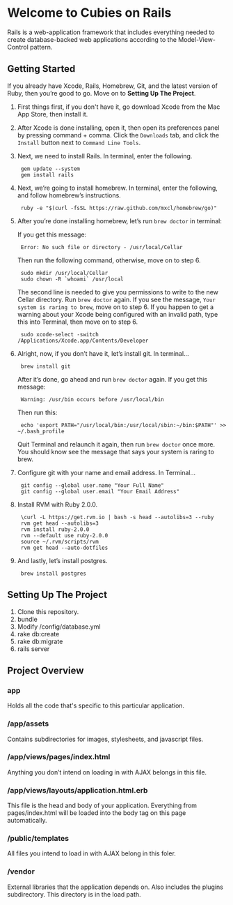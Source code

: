# Welcome to Cubies on Rails

Rails is a web-application framework that includes everything needed to create
database-backed web applications according to the Model-View-Control pattern.


## Getting Started

If you already have Xcode, Rails, Homebrew, Git, and the latest version of Ruby, then you’re good to go. Move on to **Setting Up The Project**.

1. First things first, if you don't have it, go download Xcode from the Mac App Store, then install it.

2. After Xcode is done installing, open it, then open its preferences panel by pressing command + comma. Click the `Downloads` tab, and click the `Install` button next to `Command Line Tools`.

3. Next, we need to install Rails. In terminal, enter the following.

		gem update --system
		gem install rails

4. Next, we’re going to install homebrew. In terminal, enter the following, and follow homebrew’s instructions.

		ruby -e "$(curl -fsSL https://raw.github.com/mxcl/homebrew/go)"
		
5. After you’re done installing homebrew, let’s run `brew doctor` in terminal:
		
	If you get this message:
	
		Error: No such file or directory - /usr/local/Cellar
		
	Then run the following command, otherwise, move on to step 6.

		sudo mkdir /usr/local/Cellar
		sudo chown -R `whoami` /usr/local

	The second line is needed to give you permissions to write to the new Cellar directory. Run `brew doctor` again. If you see the message, `Your system is raring to brew`, move on to step 6. If you happen to get a warning about your Xcode being configured with an invalid path, type this into Terminal, then move on to step 6.
	
		sudo xcode-select -switch /Applications/Xcode.app/Contents/Developer

6. Alright, now, if you don’t have it, let’s install git. In terminal...

		brew install git
		
	After it’s done, go ahead and run `brew doctor` again. If you get this message:
	
		Warning: /usr/bin occurs before /usr/local/bin
		
	Then run this:
	
		echo 'export PATH="/usr/local/bin:/usr/local/sbin:~/bin:$PATH"' >> ~/.bash_profile
		
	Quit Terminal and relaunch it again, then run `brew doctor` once more. You should know see the message that says your system is raring to brew.
	
7. Configure git with your name and email address. In Terminal...

		git config --global user.name "Your Full Name"
		git config --global user.email "Your Email Address"

8. Install RVM with Ruby 2.0.0.

		\curl -L https://get.rvm.io | bash -s head --autolibs=3 --ruby
		rvm get head --autolibs=3
		rvm install ruby-2.0.0
		rvm --default use ruby-2.0.0
		source ~/.rvm/scripts/rvm
		rvm get head --auto-dotfiles
		
9. And lastly, let’s install postgres.

		brew install postgres
		
## Setting Up The Project

1. Clone this repository.
2. bundle
3. Modify /config/database.yml
3. rake db:create
4. rake db:migrate
5. rails server

## Project Overview

### app
Holds all the code that's specific to this particular application.

### /app/assets
Contains subdirectories for images, stylesheets, and javascript files.

### /app/views/pages/index.html
Anything you don’t intend on loading in with AJAX belongs in this file.

### /app/views/layouts/application.html.erb
This file is the head and body of your application. Everything from pages/index.html will be loaded into the body tag on this page automatically. 

### /public/templates
All files you intend to load in with AJAX belong in this foler.

### /vendor
External libraries that the application depends on. Also includes the plugins subdirectory. This directory is in the load path.
